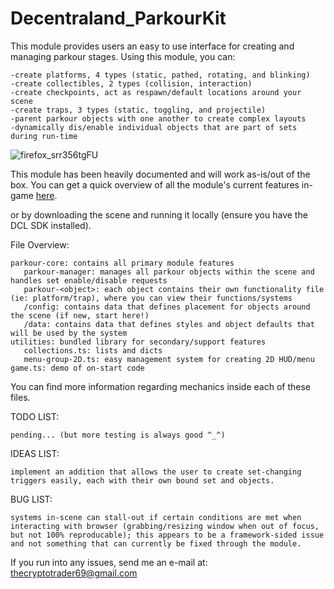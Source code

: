 # Decentraland_ParkourKit

This module provides users an easy to use interface for creating and managing parkour stages. Using this module, you can:

	-create platforms, 4 types (static, pathed, rotating, and blinking)
	-create collectibles, 2 types (collision, interaction)
	-create checkpoints, act as respawn/default locations around your scene
	-create traps, 3 types (static, toggling, and projectile)
	-parent parkour objects with one another to create complex layouts
	-dynamically dis/enable individual objects that are part of sets during run-time

![firefox_srr356tgFU](https://user-images.githubusercontent.com/91359820/197311376-d3ce5d3c-7389-4ebb-b073-38a30e7d5ec2.png)

This module has been heavily documented and will work as-is/out of the box. You can get a quick overview of all the module's current features in-game [here](https://decentraland-parkour-kit.herokuapp.com/).

or by downloading the scene and running it locally (ensure you have the DCL SDK installed).

File Overview:

	parkour-core: contains all primary module features
	   parkour-manager: manages all parkour objects within the scene and handles set enable/disable requests
	   parkour-<object>: each object contains their own functionality file (ie: platform/trap), where you can view their functions/systems
	   /config: contains data that defines placement for objects around the scene (if new, start here!)
	   /data: contains data that defines styles and object defaults that will be used by the system
	utilities: bundled library for secondary/support features
	   collections.ts: lists and dicts
	   menu-group-2D.ts: easy management system for creating 2D HUD/menu
	game.ts: demo of on-start code

You can find more information regarding mechanics inside each of these files.

TODO LIST:

	pending... (but more testing is always good ^_^)

IDEAS LIST:

	implement an addition that allows the user to create set-changing triggers easily, each with their own bound set and objects.

BUG LIST:

	systems in-scene can stall-out if certain conditions are met when interacting with browser (grabbing/resizing window when out of focus, but not 100% reproducable); this appears to be a framework-sided issue and not something that can currently be fixed through the module.

If you run into any issues, send me an e-mail at: 
  thecryptotrader69@gmail.com
